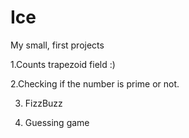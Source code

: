 # Ice
My small, first projects


 1.Counts trapezoid field :)

 2.Checking if the number is prime or not.

3. FizzBuzz

4. Guessing game
